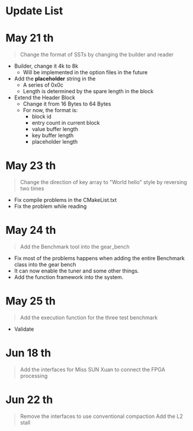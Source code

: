 # Update List

# May 21 th

> Change the format of SSTs by changing the builder and reader

- Builder, change it 4k to 8k
    - Will be implemented in the option files in the future
- Add the **placeholder** string in the
    - A series of 0x0c
    - Length is determined by the spare length in the block
- Extend the Header Block
    - Change it from 16 Bytes to 64 Bytes
    - For now, the format is:
        - block id
        - entry count in current block
        - value buffer length
        - key buffer length
        - placeholder length

# May 23 th

> Change the direction of key array to "World hello" style by reversing two times

- Fix compile problems in the CMakeList.txt
- Fix the problem while reading

# May 24 th

> Add the Benchmark tool into the gear_bench

- Fix most of the problems happens when adding the entire Benchmark class into the gear bench
- It can now enable the tuner and some other things.
- Add the function framework into the system.

# May 25 th

> Add the execution function for the three test benchmark

- Validate

# Jun 18 th

> Add the interfaces for Miss SUN Xuan to connect the FPGA processing

# Jun 22 th

> Remove the interfaces to use conventional compaction
> Add the L2 stall